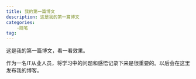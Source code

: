 ```yaml
---
title: 我的第一篇博文
description: 这是我的第一篇博文
categories: 
    -随笔
tag: 
---
```


这是我的第一篇博文，看一看效果。   

作为一名IT从业人员，将学习中的问题和感悟记录下来是很重要的。以后会在这里发布我的博客。

